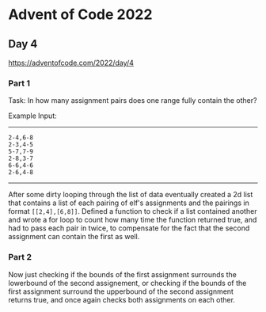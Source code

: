 # Advent of Code 2022
## Day 4
https://adventofcode.com/2022/day/4


### Part 1
Task: In how many assignment pairs does one range fully contain the other?


Example Input: 

---
```
2-4,6-8
2-3,4-5
5-7,7-9
2-8,3-7
6-6,4-6
2-6,4-8
```
---


After some dirty looping through the list of data eventually created a 2d list that contains a list of each pairing of elf's assignments and the pairings in format `[[2,4],[6,8]]`. Defined a function to check if a list contained another and wrote a for loop to count how many time the function returned true, and had to pass each pair in twice, to compensate for the fact that the second assignment can contain the first as well.



### Part 2

Now just checking if the bounds of the first assignment surrounds the lowerbound of the second assignement, or checking if the bounds of the first assignment surround the upperbound of the second assignment returns true, and once again checks both assignments on each other.